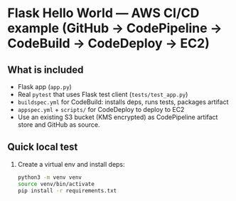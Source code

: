 # Flask Hello World — AWS CI/CD example (GitHub → CodePipeline → CodeBuild → CodeDeploy → EC2)

## What is included
- Flask app (`app.py`)
- Real `pytest` that uses Flask test client (`tests/test_app.py`)
- `buildspec.yml` for CodeBuild: installs deps, runs tests, packages artifact
- `appspec.yml` + `scripts/` for CodeDeploy to deploy to EC2
- Use an existing S3 bucket (KMS encrypted) as CodePipeline artifact store and GitHub as source.

## Quick local test
1. Create a virtual env and install deps:
   ```bash
   python3 -m venv venv
   source venv/bin/activate
   pip install -r requirements.txt
